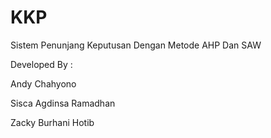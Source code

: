 # KKP
Sistem Penunjang Keputusan Dengan Metode AHP Dan SAW

Developed By : 

Andy Chahyono

Sisca Agdinsa Ramadhan

Zacky Burhani Hotib
